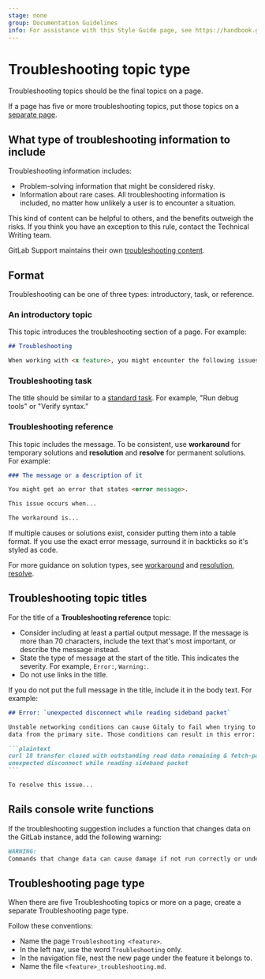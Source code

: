 ```yaml
---
stage: none
group: Documentation Guidelines
info: For assistance with this Style Guide page, see https://handbook.gitlab.com/handbook/product/ux/technical-writing/#assignments-to-other-projects-and-subjects.
---
```


# Troubleshooting topic type

Troubleshooting topics should be the final topics on a page.

If a page has five or more troubleshooting topics, put those topics on a [separate page](#troubleshooting-page-type).

## What type of troubleshooting information to include

Troubleshooting information includes:

- Problem-solving information that might be considered risky.
- Information about rare cases. All troubleshooting information
  is included, no matter how unlikely a user is to encounter a situation.

This kind of content can be helpful to others, and the benefits outweigh the risks.
If you think you have an exception to this rule, contact the Technical Writing team.

GitLab Support maintains their own
[troubleshooting content](../../../administration/troubleshooting/index.md).

## Format

Troubleshooting can be one of three types: introductory, task, or reference.

### An introductory topic

This topic introduces the troubleshooting section of a page.
For example:

```markdown
## Troubleshooting

When working with <x feature>, you might encounter the following issues.
```

### Troubleshooting task

The title should be similar to a [standard task](task.md).
For example, "Run debug tools" or "Verify syntax."

### Troubleshooting reference

This topic includes the message. To be consistent, use **workaround** for temporary solutions and **resolution** and **resolve** for permanent solutions. For example:

```markdown
### The message or a description of it

You might get an error that states <error message>.

This issue occurs when...

The workaround is...
```

If multiple causes or solutions exist, consider putting them into a table format.
If you use the exact error message, surround it in backticks so it's styled as code.

For more guidance on solution types, see [workaround](../../documentation/styleguide/word_list.md#workaround) and [resolution, resolve](../../documentation/styleguide/word_list.md#resolution-resolve).

## Troubleshooting topic titles

For the title of a **Troubleshooting reference** topic:

- Consider including at least a partial output message.
  If the message is more than 70 characters, include the text that's most important, or describe the message instead.
- State the type of message at the start of the title. This indicates the severity. For example, `Error:`, `Warning:`.
- Do not use links in the title.

If you do not put the full message in the title, include it in the body text. For example:

````markdown
## Error: `unexpected disconnect while reading sideband packet`

Unstable networking conditions can cause Gitaly to fail when trying to fetch large repository
data from the primary site. Those conditions can result in this error:

```plaintext
curl 18 transfer closed with outstanding read data remaining & fetch-pack:
unexpected disconnect while reading sideband packet
```

To resolve this issue...
````

## Rails console write functions

If the troubleshooting suggestion includes a function that changes data on the GitLab instance,
add the following warning:

```markdown
WARNING:
Commands that change data can cause damage if not run correctly or under the right conditions. Always run commands in a test environment first and have a backup instance ready to restore.
```

## Troubleshooting page type

When there are five Troubleshooting topics or more on a page, create a separate Troubleshooting page type.

Follow these conventions:

- Name the page `Troubleshooting <feature>`.
- In the left nav, use the word `Troubleshooting` only.
- In the navigation file, nest the new page under the feature it belongs to.
- Name the file `<feature>_troubleshooting.md`.
